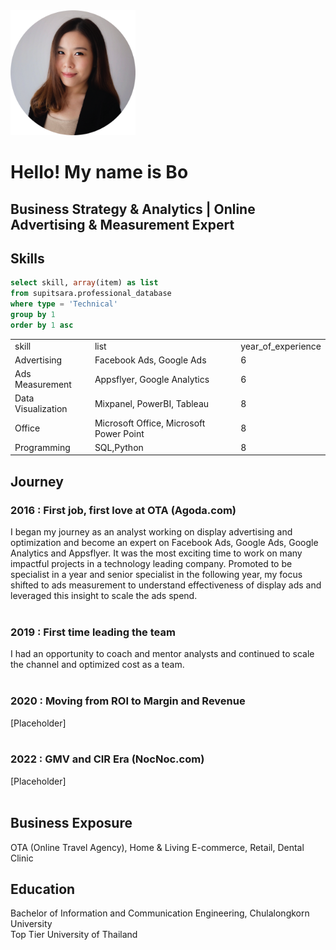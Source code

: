 <img src ="/assets/bosupitsara.png" width="200" height="200" class="center">

<h1>Hello! My name is Bo</h1>
  
## Business Strategy & Analytics | Online Advertising & Measurement Expert

## Skills
```sql
select skill, array(item) as list
from supitsara.professional_database
where type = 'Technical'
group by 1
order by 1 asc
```

<table>
  <tr>
    <td>skill</td>
    <td>list</td>
    <td>year_of_experience</td>
  </tr>
  <tr>
    <td>Advertising</td>
    <td>Facebook Ads, Google Ads</td>
    <td>6</td>
  </tr>
  <tr>
    <td>Ads Measurement</td>
    <td>Appsflyer, Google Analytics</td>
    <td>6</td>
  </tr>
  <tr>
    <td>Data Visualization</td>
    <td>Mixpanel, PowerBI, Tableau</td>
    <td>8</td>
  </tr>
  <tr>
    <td>Office</td>
    <td>Microsoft Office, Microsoft Power Point</td>
    <td>8</td>
  </tr>
    <tr>
    <td>Programming</td>
    <td>SQL,Python</td>
    <td>8</td>
  </tr>
</table>

## Journey
### 2016 : First job, first love at OTA (Agoda.com)
I began my journey as an analyst working on display advertising and optimization and become an expert on Facebook Ads, Google Ads, Google Analytics and Appsflyer.
It was the most exciting time to work on many impactful projects in a technology leading company. Promoted to be specialist in a year and senior specialist in the following year, my focus shifted to ads measurement to understand effectiveness of display ads and leveraged this insight to scale the ads spend.
<br>
<br>

### 2019 : First time leading the team
I had an opportunity to coach and mentor analysts and continued to scale the channel and optimized cost as a team. 
<br>
<br>

### 2020 : Moving from ROI to Margin and Revenue
[Placeholder]
<br>
<br>

### 2022 : GMV and CIR Era (NocNoc.com) 
[Placeholder]
<br>
<br>
## Business Exposure
OTA (Online Travel Agency), Home & Living E-commerce, Retail, Dental Clinic

## Education
Bachelor of Information and Communication Engineering, Chulalongkorn University
<br>
Top Tier University of Thailand
